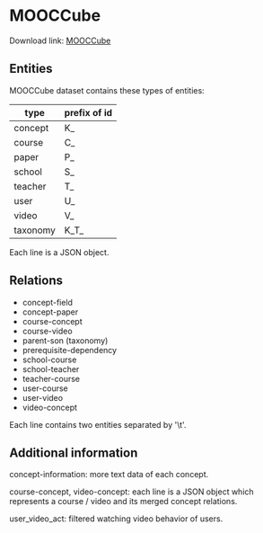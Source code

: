 # MOOCCube

Download link: [MOOCCube](http://lfs.aminer.cn/misc/moocdata/data/mooc_cube.zip)

## Entities

MOOCCube dataset contains these types of entities:

| type     | prefix of id |
| -------- | ------------ |
| concept  | K_           |
| course   | C_           |
| paper    | P_           |
| school   | S_           |
| teacher  | T_           |
| user     | U_           |
| video    | V_           |
| taxonomy | K_T_         |

Each line is a JSON object.

## Relations

- concept-field
- concept-paper
- course-concept
- course-video
- parent-son (taxonomy)
- prerequisite-dependency
- school-course
- school-teacher
- teacher-course
- user-course
- user-video
- video-concept

Each line contains two entities separated by '\t'.

## Additional information

concept-information: more text data of each concept.

course-concept, video-concept: each line is a JSON object which represents a course / video and its merged concept relations.

user_video_act: filtered watching video behavior of users.

